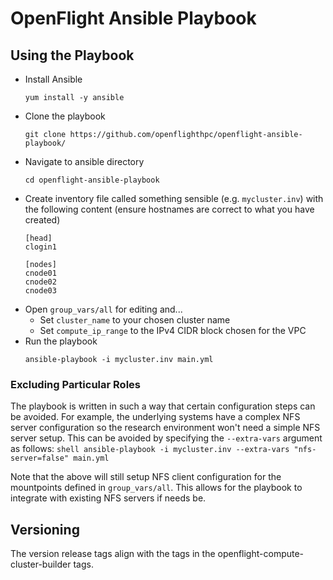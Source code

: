 # OpenFlight Ansible Playbook

## Using the Playbook

- Install Ansible
    ```shell
	yum install -y ansible
	```
- Clone the playbook
    ```shell
	git clone https://github.com/openflighthpc/openflight-ansible-playbook/
	```
- Navigate to ansible directory
    ```shell
	cd openflight-ansible-playbook
	```
- Create inventory file called something sensible (e.g. `mycluster.inv`) with the following content (ensure hostnames are correct to what you have created)
    ```shell
	[head]
	clogin1

	[nodes]
	cnode01
    cnode02
    cnode03
	```
- Open `group_vars/all` for editing and...
	- Set `cluster_name` to your chosen cluster name
	- Set `compute_ip_range` to the IPv4 CIDR block chosen for the VPC
- Run the playbook
    ```shell
	ansible-playbook -i mycluster.inv main.yml
	```

### Excluding Particular Roles

The playbook is written in such a way that certain configuration steps can be avoided. For example, the underlying systems have a complex NFS server configuration so the research environment won't need a simple NFS server setup. This can be avoided by specifying the `--extra-vars` argument as follows:
    ```shell
    ansible-playbook -i mycluster.inv --extra-vars "nfs-server=false" main.yml 
    ```

Note that the above will still setup NFS client configuration for the mountpoints defined in `group_vars/all`. This allows for the playbook to integrate with existing NFS servers if needs be. 

## Versioning

The version release tags align with the tags in the openflight-compute-cluster-builder tags.
